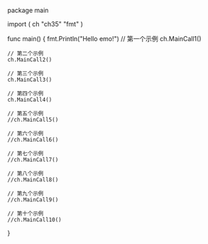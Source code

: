 package main

import (
	ch "ch35"
	"fmt"
)

func main() {
	fmt.Println("Hello emo!")
	// 第一个示例
	ch.MainCall1()

	// 第二个示例
	ch.MainCall2()

	// 第三个示例
	ch.MainCall3()

	// 第四个示例
	ch.MainCall4()

	// 第五个示例
	//ch.MainCall5()

	// 第六个示例
	//ch.MainCall6()

	// 第七个示例
	//ch.MainCall7()

	// 第八个示例
	//ch.MainCall8()

	// 第九个示例
	//ch.MainCall9()

	// 第十个示例
	//ch.MainCall10()

}
